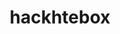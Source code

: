 ---
title: hackhtebox
description: hack the box 
image: htb.png

style:
    background: "#2a9d8f"
    color: "#fff"
---